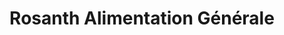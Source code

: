 ---
title: "Rosanth Alimentation Générale"
url: /aulnay-sous-bois/rosanth-alimentation-generale/
shop: commodité
---